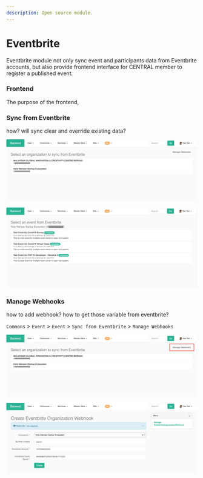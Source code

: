 ```yaml
---
description: Open source module.
---
```


# Eventbrite

Eventbrite module not only sync event and participants data from Eventbrite accounts, but also provide frontend interface for CENTRAL member to register a published event.

### Frontend

The purpose of the frontend, 

### Sync from Eventbrite

how? will sync clear and override existing data?

![Select an organization where its Eventbrite webhook is registered](../.gitbook/assets/screenshot-2021-02-09-at-11.18.30-am.png)

![Select an event to sync](../.gitbook/assets/screenshot-2021-02-09-at-11.18.50-am.png)

### Manage Webhooks

how to add webhook? how to get those variable from eventbrite?

`Commons` &gt; `Event` &gt; `Event` &gt; `Sync from Eventbrite` &gt; `Manage Webhooks`

![Click Manage Webhooks](../.gitbook/assets/screenshot-2021-02-09-at-11.18.30-am%20%281%29.png)

![Click \`Create Webhook\` to create a webhook for a specific organization](../.gitbook/assets/screenshot-2021-02-09-at-11.14.48-am.png)



